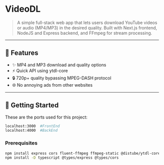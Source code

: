 # VideoDL

> A simple full-stack web app that lets users download YouTube videos or audio (MP4/MP3) in the desired quality. Built with Next.js frontend, NodeJS and Express backend, and FFmpeg for stream processing.
> 

---

## 🧠 Features

- ✨ MP4 and MP3 download and quality options
- ⚡ Quick API using ytdl-core
- 🔒 720p+ quality bypassing MPEG-DASH protocol
- 🌐 No annoying ads from other websites

---

## 🚀 Getting Started

These are the ports used for this project:

```bash
localhost:3000  #FrontEnd
localhost:4000  #BackEnd
```


### Prerequisites

```bash
npm install express cors fluent-ffmpeg ffmpeg-static @distube/ytdl-core
npm install -D typescript @types/express @types/cors
```
